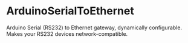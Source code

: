 # ArduinoSerialToEthernet
Arduino Serial (RS232) to Ethernet gateway, dynamically configurable. Makes your RS232 devices network-compatible.
